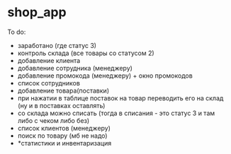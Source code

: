 # shop_app
To do:
 - заработано (где статус 3)
 - контроль склада (все товары со статусом 2)
 - добавление клиента
 - добавление сотрудника (менеджеру)
 - добавление промокода (менеджеру) + окно промокодов
 - список сотрудников
 - добавление товара(поставки)
 - при нажатии в таблице поставок на товар переводить его на склад (ну и в поставках оставлять)
 - со склада можно списать (тогда в списания - это статус 3 и там либо с чеком либо без)
 - список клиентов (менеджеру)
 - поиск по товару (мб не надо)
 - *статистики  и инвентаризация
 
 
 
 

 
